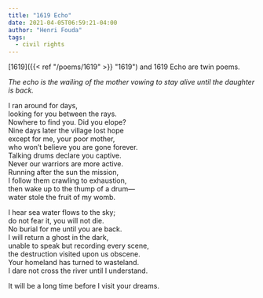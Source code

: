 ```yaml
---
title: "1619 Echo"
date: 2021-04-05T06:59:21-04:00
author: "Henri Fouda"
tags:
  - civil rights
---
```


[1619]({{< ref "/poems/1619" >}} "1619") and 1619 Echo are twin poems.

_The echo is the wailing of the mother vowing to stay alive until the daughter is back._

I ran around for days, \
looking for you between the rays. \
Nowhere to find you. Did you elope? \
Nine days later the village lost hope \
except for me, your poor mother, \
who won’t believe you are gone forever. \
Talking drums declare you captive. \
Never our warriors are more active. \
Running after the sun the mission, \
I follow them crawling to exhaustion, \
then wake up to the thump of a drum— \
water stole the fruit of my womb.

I hear sea water flows to the sky; \
do not fear it, you will not die. \
No burial for me until you are back. \
I will return a ghost in the dark, \
unable to speak but recording every scene, \
the destruction visited upon us obscene. \
Your homeland has turned to wasteland. \
I dare not cross the river until I understand.

It will be a long time before I visit your dreams.
